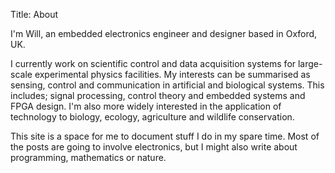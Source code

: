 Title: About

I'm Will, an embedded electronics engineer and designer based in Oxford, UK.

I currently work on scientific control and data acquisition systems for large-scale experimental physics facilities. My interests can be summarised as sensing, control and communication in artificial and biological systems. This includes; signal processing, control theory and embedded systems and FPGA design. I'm also more widely interested in the application of technology to biology, ecology, agriculture and wildlife conservation.

This site is a space for me to document stuff I do in my spare time. Most of the posts are going to involve electronics, but I might also write about programming, mathematics or nature.
